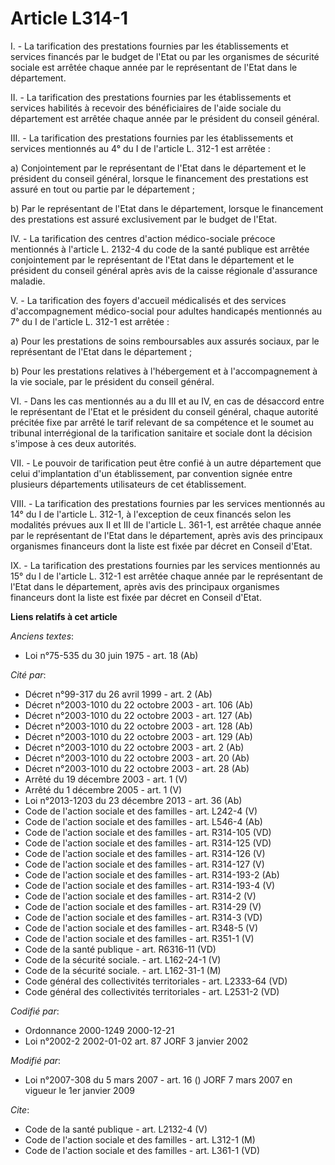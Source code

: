 # Article L314-1

I. - La tarification des prestations fournies par les établissements et services financés par le budget de l'Etat ou par les
organismes de sécurité sociale est arrêtée chaque année par le représentant de l'Etat dans le département.

II. - La tarification des prestations fournies par les établissements et services habilités à recevoir des bénéficiaires de
l'aide sociale du département est arrêtée chaque année par le président du conseil général.

III. - La tarification des prestations fournies par les établissements et services mentionnés au 4° du I de l'article L.
312-1 est arrêtée :

a) Conjointement par le représentant de l'Etat dans le département et le président du conseil général, lorsque le financement
des prestations est assuré en tout ou partie par le département ;

b) Par le représentant de l'Etat dans le département, lorsque le financement des prestations est assuré exclusivement par le
budget de l'Etat.

IV. - La tarification des centres d'action médico-sociale précoce mentionnés à l'article L. 2132-4 du code de la santé
publique est arrêtée conjointement par le représentant de l'Etat dans le département et le président du conseil général après
avis de la caisse régionale d'assurance maladie.

V. - La tarification des foyers d'accueil médicalisés et des services d'accompagnement médico-social pour adultes handicapés
mentionnés au 7° du I de l'article L. 312-1 est arrêtée :

a) Pour les prestations de soins remboursables aux assurés sociaux, par le représentant de l'Etat dans le département ;

b) Pour les prestations relatives à l'hébergement et à l'accompagnement à la vie sociale, par le président du conseil
général.

VI. - Dans les cas mentionnés au a du III et au IV, en cas de désaccord entre le représentant de l'Etat et le président du
conseil général, chaque autorité précitée fixe par arrêté le tarif relevant de sa compétence et le soumet au tribunal
interrégional de la tarification sanitaire et sociale dont la décision s'impose à ces deux autorités.

VII. - Le pouvoir de tarification peut être confié à un autre département que celui d'implantation d'un établissement, par
convention signée entre plusieurs départements utilisateurs de cet établissement.

VIII. - La tarification des prestations fournies par les services mentionnés au 14° du I de l'article L. 312-1, à l'exception
de ceux financés selon les modalités prévues aux II et III de l'article L. 361-1, est arrêtée chaque année par le
représentant de l'Etat dans le département, après avis des principaux organismes financeurs dont la liste est fixée par
décret en Conseil d'Etat.

IX. - La tarification des prestations fournies par les services mentionnés au 15° du I de l'article L. 312-1 est arrêtée
chaque année par le représentant de l'Etat dans le département, après avis des principaux organismes financeurs dont la liste
est fixée par décret en Conseil d'Etat.

**Liens relatifs à cet article**

_Anciens textes_:

  - Loi n°75-535 du 30 juin 1975 - art. 18 (Ab)

_Cité par_:

  - Décret n°99-317 du 26 avril 1999 - art. 2 (Ab)
  - Décret n°2003-1010 du 22 octobre 2003 - art. 106 (Ab)
  - Décret n°2003-1010 du 22 octobre 2003 - art. 127 (Ab)
  - Décret n°2003-1010 du 22 octobre 2003 - art. 128 (Ab)
  - Décret n°2003-1010 du 22 octobre 2003 - art. 129 (Ab)
  - Décret n°2003-1010 du 22 octobre 2003 - art. 2 (Ab)
  - Décret n°2003-1010 du 22 octobre 2003 - art. 20 (Ab)
  - Décret n°2003-1010 du 22 octobre 2003 - art. 28 (Ab)
  - Arrêté du 19 décembre 2003 - art. 1 (V)
  - Arrêté du 1 décembre 2005 - art. 1 (V)
  - Loi n°2013-1203 du 23 décembre 2013 - art. 36 (Ab)
  - Code de l'action sociale et des familles - art. L242-4 (V)
  - Code de l'action sociale et des familles - art. L546-4 (Ab)
  - Code de l'action sociale et des familles - art. R314-105 (VD)
  - Code de l'action sociale et des familles - art. R314-125 (VD)
  - Code de l'action sociale et des familles - art. R314-126 (V)
  - Code de l'action sociale et des familles - art. R314-127 (V)
  - Code de l'action sociale et des familles - art. R314-193-2 (Ab)
  - Code de l'action sociale et des familles - art. R314-193-4 (V)
  - Code de l'action sociale et des familles - art. R314-2 (V)
  - Code de l'action sociale et des familles - art. R314-29 (V)
  - Code de l'action sociale et des familles - art. R314-3 (VD)
  - Code de l'action sociale et des familles - art. R348-5 (V)
  - Code de l'action sociale et des familles - art. R351-1 (V)
  - Code de la santé publique - art. R6316-11 (VD)
  - Code de la sécurité sociale. - art. L162-24-1 (V)
  - Code de la sécurité sociale. - art. L162-31-1 (M)
  - Code général des collectivités territoriales - art. L2333-64 (VD)
  - Code général des collectivités territoriales - art. L2531-2 (VD)

_Codifié par_:

  - Ordonnance 2000-1249 2000-12-21
  - Loi n°2002-2 2002-01-02 art. 87 JORF 3 janvier 2002

_Modifié par_:

  - Loi n°2007-308 du 5 mars 2007 - art. 16 () JORF 7 mars 2007 en vigueur le 1er janvier 2009

_Cite_:

  - Code de la santé publique - art. L2132-4 (V)
  - Code de l'action sociale et des familles - art. L312-1 (M)
  - Code de l'action sociale et des familles - art. L361-1 (VD)
